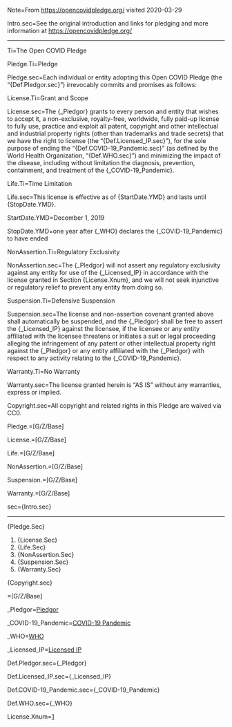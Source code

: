 Note=From https://opencovidpledge.org/ visited 2020-03-29


Intro.sec=See the original introduction and links for pledging and more information at https://opencovidpledge.org/

------------------------
Ti=The Open COVID Pledge

Pledge.Ti=Pledge

Pledge.sec=Each individual or entity adopting this Open COVID Pledge (the “{Def.Pledgor.sec}”) irrevocably commits and promises as follows:

License.Ti=Grant and Scope

License.sec=The {_Pledgor} grants to every person and entity that wishes to accept it, a non-exclusive, royalty-free, worldwide, fully paid-up license to fully use, practice and exploit all patent, copyright and other intellectual and industrial property rights (other than trademarks and trade secrets) that we have the right to license (the “{Def.Licensed_IP.sec}”), for the sole purpose of ending the “{Def.COVID-19_Pandemic.sec}” (as defined by the World Health Organization, “{Def.WHO.sec}”) and minimizing the impact of the disease, including without limitation the diagnosis, prevention, containment, and treatment of the {_COVID-19_Pandemic}.

Life.Ti=Time Limitation

Life.sec=This license is effective as of {StartDate.YMD} and lasts until {StopDate.YMD}. 

StartDate.YMD=December 1, 2019

StopDate.YMD=one year after {_WHO} declares the {_COVID-19_Pandemic} to have ended

NonAssertion.Ti=Regulatory Exclusivity

NonAssertion.sec=The {_Pledgor} will not assert any regulatory exclusivity against any entity for use of the {_Licensed_IP} in accordance with the license granted in Section {License.Xnum}, and we will not seek injunctive or regulatory relief to prevent any entity from doing so.

Suspension.Ti=Defensive Suspension

Suspension.sec=The license and non-assertion covenant granted above shall automatically be suspended, and the {_Pledgor} shall be free to assert the {_Licensed_IP} against the licensee, if the licensee or any entity affiliated with the licensee threatens or initiates a suit or legal proceeding alleging the infringement of any patent or other intellectual property right against the {_Pledgor} or any entity affiliated with the {_Pledgor} with respect to any activity relating to the {_COVID-19_Pandemic}.

Warranty.Ti=No Warranty

Warranty.sec=The license granted herein is “AS IS” without any warranties, express or implied. 

Copyright.sec=All copyright and related rights in this Pledge are waived via CC0.

Pledge.=[G/Z/Base]

License.=[G/Z/Base]

Life.=[G/Z/Base]

NonAssertion.=[G/Z/Base]

Suspension.=[G/Z/Base]

Warranty.=[G/Z/Base]

sec={Intro.sec}<hr>{Pledge.Sec}<ol><li>{License.Sec}</li><li>{Life.Sec}</li><li>{NonAssertion.Sec}</li><li>{Suspension.Sec}</li><li>{Warranty.Sec}</li></ol>{Copyright.sec}

=[G/Z/Base]

_Pledgor=<a href='#Def.Pledgor.sec' class='definedterm'>Pledgor</a>

_COVID-19_Pandemic=<a href='#Def.COVID-19_Pandemic.sec' class='definedterm'>COVID-19 Pandemic</a>

_WHO=<a href='#Def.WHO.sec' class='definedterm'>WHO</a>

_Licensed_IP=<a href='#Def.Licensed_IP.sec' class='definedterm'>Licensed IP</a>


Def.Pledgor.sec={_Pledgor}

Def.Licensed_IP.sec={_Licensed_IP}

Def.COVID-19_Pandemic.sec={_COVID-19_Pandemic}

Def.WHO.sec={_WHO}

License.Xnum=<a href='#License.Sec' class='xref'>1</a>
